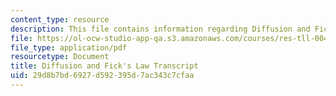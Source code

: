 ```yaml
---
content_type: resource
description: This file contains information regarding Diffusion and Fick's Law.
file: https://ol-ocw-studio-app-qa.s3.amazonaws.com/courses/res-tll-004-stem-concept-videos-fall-2013/29d8b7bd6927d592395d7ac343c7cfaa_MITRES_TLL-004F13_DiffFick.pdf
file_type: application/pdf
resourcetype: Document
title: Diffusion and Fick's Law Transcript
uid: 29d8b7bd-6927-d592-395d-7ac343c7cfaa
---
```

